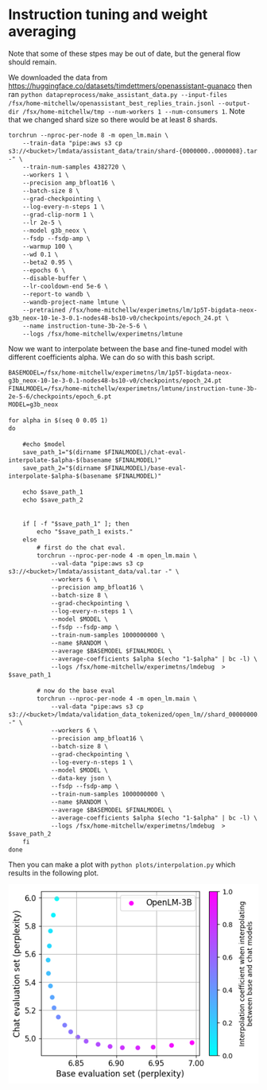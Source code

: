 
# Instruction tuning and weight averaging

Note that some of these stpes may be out of date, but the general flow should remain.

We downloaded the data from https://huggingface.co/datasets/timdettmers/openassistant-guanaco then ran `python datapreprocess/make_assistant_data.py --input-files /fsx/home-mitchellw/openassistant_best_replies_train.jsonl --output-dir /fsx/home-mitchellw/tmp --num-workers 1 --num-consumers 1`. Note that we changed shard size so there would be at least 8 shards.

```
torchrun --nproc-per-node 8 -m open_lm.main \
    --train-data "pipe:aws s3 cp s3://<bucket>/lmdata/assistant_data/train/shard-{0000000..0000008}.tar -" \
    --train-num-samples 4382720 \
    --workers 1 \
    --precision amp_bfloat16 \
    --batch-size 8 \
    --grad-checkpointing \
    --log-every-n-steps 1 \
    --grad-clip-norm 1 \
    --lr 2e-5 \
    --model g3b_neox \
    --fsdp --fsdp-amp \
    --warmup 100 \
    --wd 0.1 \
    --beta2 0.95 \
    --epochs 6 \
    --disable-buffer \
    --lr-cooldown-end 5e-6 \
    --report-to wandb \
    --wandb-project-name lmtune \
    --pretrained /fsx/home-mitchellw/experimetns/lm/1p5T-bigdata-neox-g3b_neox-10-1e-3-0.1-nodes48-bs10-v0/checkpoints/epoch_24.pt \
    --name instruction-tune-3b-2e-5-6 \
    --logs /fsx/home-mitchellw/experimetns/lmtune
```

Now we want to interpolate between the base and fine-tuned model with different coefficients alpha. We can do so with this bash script.

```
BASEMODEL=/fsx/home-mitchellw/experimetns/lm/1p5T-bigdata-neox-g3b_neox-10-1e-3-0.1-nodes48-bs10-v0/checkpoints/epoch_24.pt
FINALMODEL=/fsx/home-mitchellw/experimetns/lmtune/instruction-tune-3b-2e-5-6/checkpoints/epoch_6.pt
MODEL=g3b_neox

for alpha in $(seq 0 0.05 1)
do

    #echo $model
    save_path_1="$(dirname $FINALMODEL)/chat-eval-interpolate-$alpha-$(basename $FINALMODEL)"
    save_path_2="$(dirname $FINALMODEL)/base-eval-interpolate-$alpha-$(basename $FINALMODEL)"

    echo $save_path_1
    echo $save_path_2


    if [ -f "$save_path_1" ]; then
        echo "$save_path_1 exists."
    else
        # first do the chat eval.
        torchrun --nproc-per-node 4 -m open_lm.main \
            --val-data "pipe:aws s3 cp s3://<bucket>/lmdata/assistant_data/val.tar -" \
            --workers 6 \
            --precision amp_bfloat16 \
            --batch-size 8 \
            --grad-checkpointing \
            --log-every-n-steps 1 \
            --model $MODEL \
            --fsdp --fsdp-amp \
            --train-num-samples 1000000000 \
            --name $RANDOM \
            --average $BASEMODEL $FINALMODEL \
            --average-coefficients $alpha $(echo "1-$alpha" | bc -l) \
            --logs /fsx/home-mitchellw/experimetns/lmdebug  > $save_path_1

        # now do the base eval
        torchrun --nproc-per-node 4 -m open_lm.main \
            --val-data "pipe:aws s3 cp s3://<bucket>/lmdata/validation_data_tokenized/open_lm//shard_00000000.tar -" \
            --workers 6 \
            --precision amp_bfloat16 \
            --batch-size 8 \
            --grad-checkpointing \
            --log-every-n-steps 1 \
            --model $MODEL \
            --data-key json \
            --fsdp --fsdp-amp \
            --train-num-samples 1000000000 \
            --name $RANDOM \
            --average $BASEMODEL $FINALMODEL \
            --average-coefficients $alpha $(echo "1-$alpha" | bc -l) \
            --logs /fsx/home-mitchellw/experimetns/lmdebug  > $save_path_2
    fi
done
```

Then you can make a plot with `python plots/interpolation.py` which results in the following plot.

![](plots/interpolation.png)